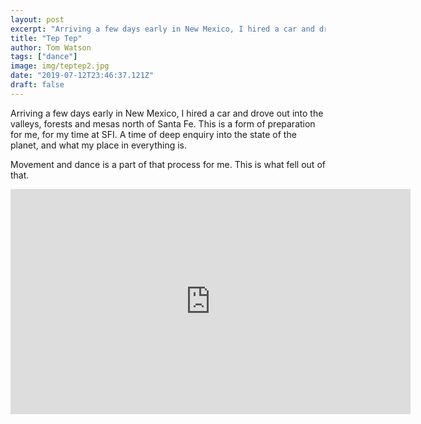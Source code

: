 ```yaml
---
layout: post
excerpt: "Arriving a few days early in New Mexico, I hired a car and drove out into the valleys, forests and mesas north of Santa Fe. This is a form of preparation for me, for my time at SFI"
title: "Tep Tep"
author: Tom Watson
tags: ["dance"]
image: img/teptep2.jpg
date: "2019-07-12T23:46:37.121Z"
draft: false
---
```

Arriving a few days early in New Mexico, I hired a car and drove out into the valleys, forests and mesas north of Santa Fe. This is a form of preparation for me, for my time at SFI. A time of deep enquiry into the state of the planet, and what my place in everything is.

Movement and dance is a part of that process for me. This is what fell out of that.

<iframe src="https://player.vimeo.com/video/347673061" width="640" height="360" frameborder="0" webkitallowfullscreen mozallowfullscreen allowfullscreen></iframe>
